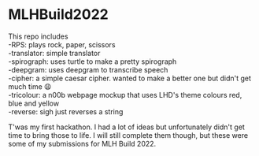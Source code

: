 # MLHBuild2022  
  
This repo includes  
  -RPS: plays rock, paper, scissors  
  -translator: simple translator  
  -spirograph: uses turtle to make a pretty spirograph  
  -deepgram: uses deepgram to transcribe speech  
  -cipher: a simple caesar cipher. wanted to make a better one but didn't get much time :weary:  
  -tricolour: a n00b webpage mockup that uses LHD's theme colours red, blue and yellow  
  -reverse: sigh just reverses a string  
  
T'was my first hackathon. I had a lot of ideas but unfortunately didn't get time to bring those to life. I will still complete them though, but these were some of my submissions for MLH Build 2022.

